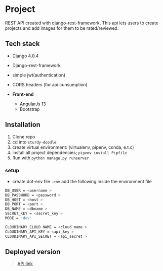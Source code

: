 # Project
REST API created with django-rest-framework, 
This api lets users to create projects and add images for them to be rated/reviewed.

## Tech stack
- Django 4.0.4
- Django-rest-framework
- simple jwt(authentication)
- CORS headers (for api cunsumption)

- **Front-end**
  - AngularJs 13
  - Bootstrap
 

## Installation 
1. Clone repo
2. cd into `sturdy-doodle`
3. create virtual environment: (virtualenv, pipenv, conda, e.t.c)
4. install all project dependencies; `pipenv install Pipfile`
5. Run with `python manage.py runserver`

### setup
- create dot-env file `.env`
add the following inside the environment file

```bash
DB_USER = <username >
DB_PASSWORD = <password >
DB_HOST = <host >
DB_PORT = <port >
DB_NAME = <dbname >
SECRET_KEY = <secret_key >
MODE = 'dev'

CLOUDINARY_CLOUD_NAME = <cloud_name >
CLOUDINARY_API_KEY = <api_key >
CLOUDINARY_API_SECRET = <api_secret >
```

## Deployed version
> [API link](https://looku-awards.herokuapp.com/api/)




